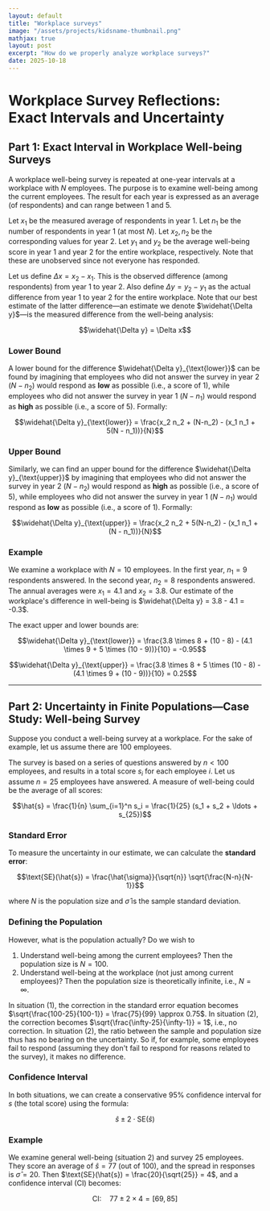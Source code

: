 ```yaml
---
layout: default
title: "Workplace surveys"
image: "/assets/projects/kidsname-thumbnail.png"
mathjax: true
layout: post
excerpt: "How do we properly analyze workplace surveys?"
date: 2025-10-18
---
```

# Workplace Survey Reflections: Exact Intervals and Uncertainty

## Part 1: Exact Interval in Workplace Well-being Surveys

A workplace well-being survey is repeated at one-year intervals at a workplace with $N$ employees. The purpose is to examine well-being among the current employees. The result for each year is expressed as an average (of respondents) and can range between 1 and 5.

Let $x_1$ be the measured average of respondents in year 1. Let $n_1$ be the number of respondents in year 1 (at most $N$). Let $x_2, n_2$ be the corresponding values for year 2. Let $y_1$ and $y_2$ be the average well-being score in year 1 and year 2 for the entire workplace, respectively. Note that these are unobserved since not everyone has responded.

Let us define $\Delta x = x_2 - x_1$. This is the observed difference (among respondents) from year 1 to year 2. Also define $\Delta y = y_2 - y_1$ as the actual difference from year 1 to year 2 for the entire workplace. Note that our best estimate of the latter difference—an estimate we denote $\widehat{\Delta y}$—is the measured difference from the well-being analysis:

$$\widehat{\Delta y} = \Delta x$$

### Lower Bound

A lower bound for the difference $\widehat{\Delta y}_{\text{lower}}$ can be found by imagining that employees who did not answer the survey in year 2 ($N - n_2$) would respond as **low** as possible (i.e., a score of 1), while employees who did not answer the survey in year 1 ($N - n_1$) would respond as **high** as possible (i.e., a score of 5). Formally:

$$\widehat{\Delta y}_{\text{lower}} = \frac{x_2 n_2 + (N-n_2) - (x_1 n_1 + 5(N - n_1))}{N}$$

### Upper Bound

Similarly, we can find an upper bound for the difference $\widehat{\Delta y}_{\text{upper}}$ by imagining that employees who did not answer the survey in year 2 ($N - n_2$) would respond as **high** as possible (i.e., a score of 5), while employees who did not answer the survey in year 1 ($N - n_1$) would respond as **low** as possible (i.e., a score of 1). Formally:

$$\widehat{\Delta y}_{\text{upper}} = \frac{x_2 n_2 + 5(N-n_2) - (x_1 n_1 + (N - n_1))}{N}$$

### Example

We examine a workplace with $N = 10$ employees. In the first year, $n_1 = 9$ respondents answered. In the second year, $n_2 = 8$ respondents answered. The annual averages were $x_1 = 4.1$ and $x_2 = 3.8$. Our estimate of the workplace's difference in well-being is $\widehat{\Delta y} = 3.8 - 4.1 = -0.3$.

The exact upper and lower bounds are:

$$\widehat{\Delta y}_{\text{lower}} = \frac{3.8 \times 8 + (10 - 8) - (4.1 \times 9 + 5 \times (10 - 9))}{10} = -0.95$$

$$\widehat{\Delta y}_{\text{upper}} = \frac{3.8 \times 8 + 5 \times (10 - 8) - (4.1 \times 9 + (10 - 9))}{10} = 0.25$$

---

## Part 2: Uncertainty in Finite Populations—Case Study: Well-being Survey

Suppose you conduct a well-being survey at a workplace. For the sake of example, let us assume there are $100$ employees.

The survey is based on a series of questions answered by $n < 100$ employees, and results in a total score $s_i$ for each employee $i$. Let us assume $n = 25$ employees have answered. A measure of well-being could be the average of all scores:

$$\hat{s} = \frac{1}{n} \sum_{i=1}^n s_i = \frac{1}{25} (s_1 + s_2 + \ldots + s_{25})$$

### Standard Error

To measure the uncertainty in our estimate, we can calculate the **standard error**:

$$\text{SE}(\hat{s}) = \frac{\hat{\sigma}}{\sqrt{n}} \sqrt{\frac{N-n}{N-1}}$$

where $N$ is the population size and $\hat{\sigma}$ is the sample standard deviation.

### Defining the Population

However, what is the population actually? Do we wish to

1. Understand well-being among the current employees? Then the population size is $N = 100$.
2. Understand well-being at the workplace (not just among current employees)? Then the population size is theoretically infinite, i.e., $N = \infty$.

In situation (1), the correction in the standard error equation becomes $\sqrt{\frac{100-25}{100-1}} = \frac{75}{99} \approx 0.75$. In situation (2), the correction becomes $\sqrt{\frac{\infty-25}{\infty-1}} = 1$, i.e., no correction. In situation (2), the ratio between the sample and population size thus has no bearing on the uncertainty. So if, for example, some employees fail to respond (assuming they don't fail to respond for reasons related to the survey), it makes no difference.

### Confidence Interval

In both situations, we can create a conservative 95% confidence interval for $s$ (the total score) using the formula:

$$\hat{s} \pm 2 \cdot \text{SE}(\hat{s})$$

### Example

We examine general well-being (situation 2) and survey $25$ employees. They score an average of $\hat{s} = 77$ (out of 100), and the spread in responses is $\hat{\sigma} = 20$. Then $\text{SE}(\hat{s}) = \frac{20}{\sqrt{25}} = 4$, and a confidence interval (CI) becomes:

$$\text{CI}: \quad 77 \pm 2 \times 4 = [69, 85]$$
